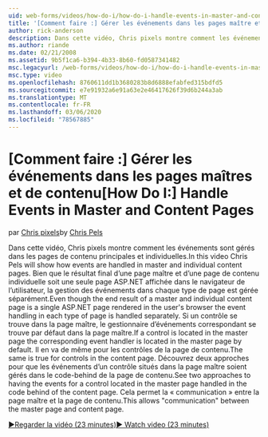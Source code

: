```yaml
---
uid: web-forms/videos/how-do-i/how-do-i-handle-events-in-master-and-content-pages
title: '[Comment faire :] Gérer les événements dans les pages maître et de contenu | Microsoft Docs'
author: rick-anderson
description: Dans cette vidéo, Chris pixels montre comment les événements sont gérés dans les pages de contenu principales et individuelles. Même si le résultat final d’un conte maître et individuel...
ms.author: riande
ms.date: 02/21/2008
ms.assetid: 9b5f1ca6-b394-4b33-8b60-fd0587341482
msc.legacyurl: /web-forms/videos/how-do-i/how-do-i-handle-events-in-master-and-content-pages
msc.type: video
ms.openlocfilehash: 8760611dd1b3680283b8d6888efabfed315bdfd5
ms.sourcegitcommit: e7e91932a6e91a63e2e46417626f39d6b244a3ab
ms.translationtype: MT
ms.contentlocale: fr-FR
ms.lasthandoff: 03/06/2020
ms.locfileid: "78567885"
---
```

# <a name="how-do-i-handle-events-in-master-and-content-pages"></a><span data-ttu-id="acb76-104">[Comment faire :] Gérer les événements dans les pages maîtres et de contenu</span><span class="sxs-lookup"><span data-stu-id="acb76-104">[How Do I:] Handle Events in Master and Content Pages</span></span>

<span data-ttu-id="acb76-105">par [Chris pixels](https://twitter.com/chrispels)</span><span class="sxs-lookup"><span data-stu-id="acb76-105">by [Chris Pels](https://twitter.com/chrispels)</span></span>

<span data-ttu-id="acb76-106">Dans cette vidéo, Chris pixels montre comment les événements sont gérés dans les pages de contenu principales et individuelles.</span><span class="sxs-lookup"><span data-stu-id="acb76-106">In this video Chris Pels will show how events are handled in master and individual content pages.</span></span> <span data-ttu-id="acb76-107">Bien que le résultat final d’une page maître et d’une page de contenu individuelle soit une seule page ASP.NET affichée dans le navigateur de l’utilisateur, la gestion des événements dans chaque type de page est gérée séparément.</span><span class="sxs-lookup"><span data-stu-id="acb76-107">Even though the end result of a master and individual content page is a single ASP.NET page rendered in the user's browser the event handling in each type of page is handled separately.</span></span> <span data-ttu-id="acb76-108">Si un contrôle se trouve dans la page maître, le gestionnaire d’événements correspondant se trouve par défaut dans la page maître.</span><span class="sxs-lookup"><span data-stu-id="acb76-108">If a control is located in the master page the corresponding event handler is located in the master page by default.</span></span> <span data-ttu-id="acb76-109">Il en va de même pour les contrôles de la page de contenu.</span><span class="sxs-lookup"><span data-stu-id="acb76-109">The same is true for controls in the content page.</span></span> <span data-ttu-id="acb76-110">Découvrez deux approches pour que les événements d’un contrôle situés dans la page maître soient gérés dans le code-behind de la page de contenu.</span><span class="sxs-lookup"><span data-stu-id="acb76-110">See two approaches to having the events for a control located in the master page handled in the code behind of the content page.</span></span> <span data-ttu-id="acb76-111">Cela permet la « communication » entre la page maître et la page de contenu.</span><span class="sxs-lookup"><span data-stu-id="acb76-111">This allows "communication" between the master page and content page.</span></span>

[<span data-ttu-id="acb76-112">&#9654;Regarder la vidéo (23 minutes)</span><span class="sxs-lookup"><span data-stu-id="acb76-112">&#9654; Watch video (23 minutes)</span></span>](https://channel9.msdn.com/Blogs/ASP-NET-Site-Videos/how-do-i-handle-events-in-master-and-content-pages)

